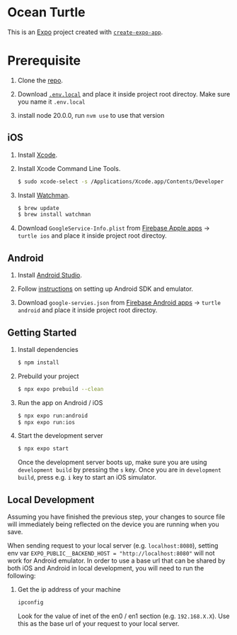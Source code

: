 # Ocean Turtle

This is an [Expo](https://expo.dev) project created with [`create-expo-app`](https://www.npmjs.com/package/create-expo-app).

# Prerequisite

1. Clone the [repo](https://github.com/EdwinKam/ocean-turtle).

2. Download [`.env.local`](https://drive.google.com/file/d/1uoBdR9y-Gi_WiQsqx7LVsHsgt3uEq2Tf/view?usp=drive_link) and place it inside project root directoy. Make sure you name it `.env.local`

3. install node 20.0.0, run `nvm use` to use that version

## iOS

1. Install [Xcode](https://apps.apple.com/us/app/xcode/id497799835).

2. Install Xcode Command Line Tools.

   ```sh
   $ sudo xcode-select -s /Applications/Xcode.app/Contents/Developer
   ```

3. Install [Watchman](https://facebook.github.io/watchman/docs/install#macos).

   ```sh
   $ brew update
   $ brew install watchman
   ```

4. Download `GoogleService-Info.plist` from [Firebase Apple apps](https://console.firebase.google.com/u/0/project/ocean-app-a4c89/settings/general/ios:com.ocean.turtle.ios) -> `turtle ios` and place it inside project root directoy.

## Android

1. Install [Android Studio](https://developer.android.com/studio).

2. Follow [instructions](https://docs.expo.dev/get-started/set-up-your-environment/?platform=android&device=simulated&mode=expo-go) on setting up Android SDK and emulator.

3. Download `google-servies.json` from [Firebase Android apps](https://console.firebase.google.com/u/0/project/ocean-app-a4c89/settings/general/android:com.ocean.turtle.android) -> `turtle android` and place it inside project root directoy.

## Getting Started

1. Install dependencies

   ```bash
   $ npm install
   ```

2. Prebuild your project

   ```bash
   $ npx expo prebuild --clean
   ```

3. Run the app on Android / iOS

   ```sh
   $ npx expo run:android
   $ npx expo run:ios
   ```

4. Start the development server

   ```bash
   $ npx expo start
   ```

   Once the development server boots up, make sure you are using `development build` by pressing the `s` key. Once you are in `development build`, press e.g. `i` key to start an iOS simulator.

## Local Development

Assuming you have finished the previous step, your changes to source file will immediately being reflected on the device you are running when you save.

When sending request to your local server (e.g. `localhost:8080`), setting env var `EXPO_PUBLIC__BACKEND_HOST = "http://localhost:8080"` will not work for Android emulator. In order to use a base url that can be shared by both iOS and Android in local development, you will need to run the following:

1. Get the ip address of your machine
   ```sh
   ipconfig
   ```
   Look for the value of inet of the en0 / en1 section (e.g. `192.168.X.X`). Use this as the base url of your request to your local server.
